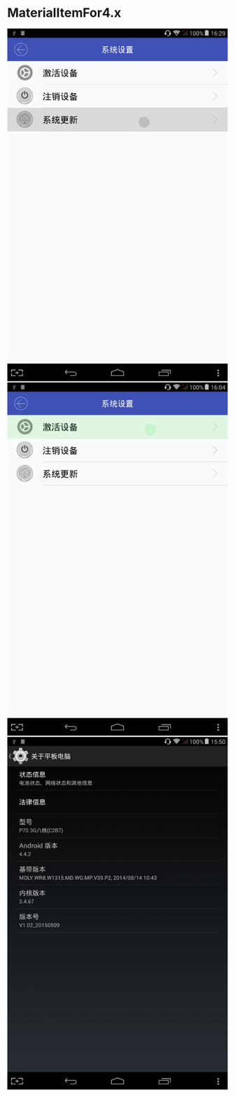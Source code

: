 # MaterialItemFor4.x
![Alt text](/gif/phone3.gif)
![Alt text](/gif/phone2.gif)
![Alt text](/gif/phone1.png)
